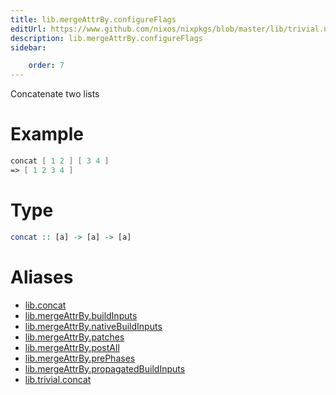 ```yaml
---
title: lib.mergeAttrBy.configureFlags
editUrl: https://www.github.com/nixos/nixpkgs/blob/master/lib/trivial.nix#L111C12
description: lib.mergeAttrBy.configureFlags
sidebar:

    order: 7
---
```


Concatenate two lists

# Example

```nix
concat [ 1 2 ] [ 3 4 ]
=> [ 1 2 3 4 ]
```

# Type

```haskell
concat :: [a] -> [a] -> [a]
```


# Aliases

- [lib.concat](reference/lib/lib-concat)
- [lib.mergeAttrBy.buildInputs](reference/lib/mergeAttrBy/lib-mergeAttrBy-buildInputs)
- [lib.mergeAttrBy.nativeBuildInputs](reference/lib/mergeAttrBy/lib-mergeAttrBy-nativeBuildInputs)
- [lib.mergeAttrBy.patches](reference/lib/mergeAttrBy/lib-mergeAttrBy-patches)
- [lib.mergeAttrBy.postAll](reference/lib/mergeAttrBy/lib-mergeAttrBy-postAll)
- [lib.mergeAttrBy.prePhases](reference/lib/mergeAttrBy/lib-mergeAttrBy-prePhases)
- [lib.mergeAttrBy.propagatedBuildInputs](reference/lib/mergeAttrBy/lib-mergeAttrBy-propagatedBuildInputs)
- [lib.trivial.concat](reference/lib/trivial/lib-trivial-concat)


